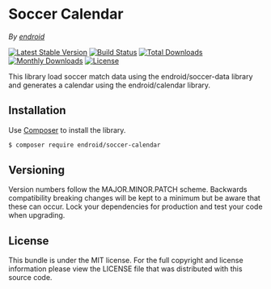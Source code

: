 Soccer Calendar
===============

*By [endroid](https://endroid.nl/)*

[![Latest Stable Version](http://img.shields.io/packagist/v/endroid/soccer-calendar.svg)](https://packagist.org/packages/endroid/soccer-calendar)
[![Build Status](http://img.shields.io/travis/endroid/SoccerCalendar.svg)](http://travis-ci.org/endroid/SoccerCalendar)
[![Total Downloads](http://img.shields.io/packagist/dt/endroid/soccer-calendar.svg)](https://packagist.org/packages/endroid/soccer-calendar)
[![Monthly Downloads](http://img.shields.io/packagist/dm/endroid/soccer-calendar.svg)](https://packagist.org/packages/endroid/soccer-calendar)
[![License](http://img.shields.io/packagist/l/endroid/soccer-calendar.svg)](https://packagist.org/packages/endroid/soccer-calendar)

This library load soccer match data using the endroid/soccer-data library and
generates a calendar using the endroid/calendar library.

## Installation

Use [Composer](https://getcomposer.org/) to install the library.

``` bash
$ composer require endroid/soccer-calendar
```

## Versioning

Version numbers follow the MAJOR.MINOR.PATCH scheme. Backwards compatibility
breaking changes will be kept to a minimum but be aware that these can occur.
Lock your dependencies for production and test your code when upgrading.

## License

This bundle is under the MIT license. For the full copyright and license
information please view the LICENSE file that was distributed with this source code.
